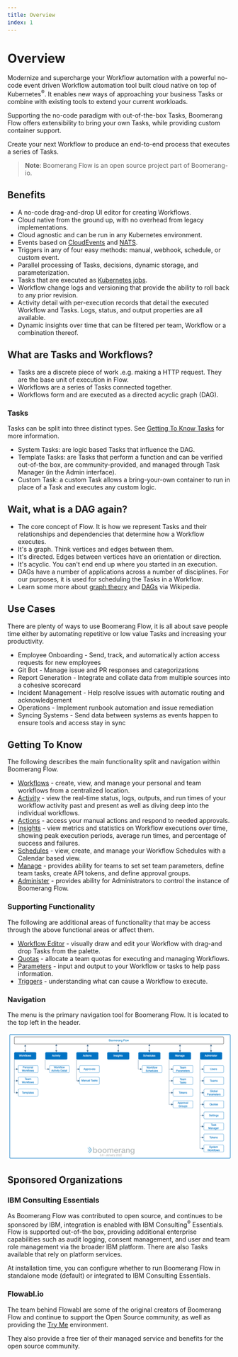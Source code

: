 ```yaml
---
title: Overview
index: 1
---
```


# Overview

Modernize and supercharge your Workflow automation with a powerful no-code event driven Workflow automation tool built cloud native on top of Kubernetes<sup>®</sup>. It enables new ways of approaching your business Tasks or combine with existing tools to extend your current workloads.

Supporting the no-code paradigm with out-of-the-box Tasks, Boomerang Flow offers extensibility to bring your own Tasks, while providing custom container support. 

Create your next Workflow to produce an end-to-end process that executes a series of Tasks. 

> **Note**: Boomerang Flow is an open source project part of Boomerang-io.

## Benefits

* A no-code drag-and-drop UI editor for creating Workflows.
* Cloud native from the ground up, with no overhead from legacy implementations.
* Cloud agnostic and can be run in any Kubernetes environment.
* Events based on [CloudEvents](https://cloudevents.io) and [NATS](https://nats.io).
* Triggers in any of four easy methods: manual, webhook, schedule, or custom event.
* Parallel processing of Tasks, decisions, dynamic storage, and parameterization. 
* Tasks that are executed as [Kubernetes jobs](https://kubernetes.io/docs/concepts/workloads/controllers/job/).
* Workflow change logs and versioning that provide the ability to roll back to any prior revision.
* Activity detail with per-execution records that detail the executed Workflow and Tasks. Logs, status, and output properties are all available.
* Dynamic insights over time that can be filtered per team, Workflow or a combination thereof.

## What are Tasks and Workflows?

- Tasks are a discrete piece of work .e.g. making a HTTP request. They are the base unit of execution in Flow. 
- Workflows are a series of Tasks connected together.
- Workflows form and are executed as a directed acyclic graph (DAG).

### Tasks

Tasks can be split into three distinct types. See [Getting To Know Tasks](/docs/boomerang-flow/getting-to-know/tasks) for more information.

* System Tasks: are logic based Tasks that influence the DAG.
* Template Tasks: are Tasks that perform a function and can be verified out-of-the box, are community-provided, and managed through Task Manager (in the Admin interface).
* Custom Task: a custom Task allows a bring-your-own container to run in place of a Task and executes any custom logic.

## Wait, what is a DAG again?

- The core concept of Flow. It is how we represent Tasks and their relationships and dependencies that determine how a Workflow executes.
- It's a graph. Think vertices and edges between them.
- It's directed. Edges between vertices have an orientation or direction.
- It's acyclic. You can't end end up where you started in an execution.
- DAGs have a number of applications across a number of disciplines. For our purposes, it is used for scheduling the Tasks in a Workflow.
- Learn some more about [graph theory](https://en.wikipedia.org/wiki/Graph_theory) and [DAGs](https://en.wikipedia.org/wiki/Directed_acyclic_graph) via Wikipedia. 

## Use Cases

There are plenty of ways to use Boomerang Flow, it is all about save people time either by automating repetitive or low value Tasks and increasing your productivity.

* Employee Onboarding - Send, track, and automatically action access requests for new employees
* Git Bot - Manage issue and PR responses and categorizations
* Report Generation - Integrate and collate data from multiple sources into a cohesive scorecard
* Incident Management - Help resolve issues with automatic routing and acknowledgement
* Operations - Implement runbook automation and issue remediation 
* Syncing Systems - Send data between systems as events happen to ensure tools and access stay in sync

## Getting To Know

The following describes the main functionality split and navigation within Boomerang Flow.

- [Workflows](/docs/boomerang-flow/getting-to-know/workflows) - create, view, and manage your personal and team workflows from a centralized location.
- [Activity](/docs/boomerang-flow/getting-to-know/activity) - view the real-time status, logs, outputs, and run times of your workflow activity past and present as well as diving deep into the individual workflows.
- [Actions](/docs/boomerang-flow/getting-to-know/actions) - access your manual actions and respond to needed approvals.
- [Insights](/docs/boomerang-flow/getting-to-know/insights) - view metrics and statistics on Workflow executions over time, showing peak execution periods, average run times, and percentage of success and failures.
- [Schedules](/docs/boomerang-flow/getting-to-know/schedules) - view, create, and manage your Workflow Schedules with a Calendar based view.
- [Manage](/docs/boomerang-flow/getting-to-know/manage) - provides ability for teams to set set team parameters, define team tasks, create API tokens, and define approval groups.
- [Administer](/docs/boomerang-flow/getting-to-know/administer) - provides ability for Administrators to control the instance of Boomerang Flow.

### Supporting Functionality

The following are additional areas of functionality that may be access through the above functional areas or affect them.

- [Workflow Editor](/docs/boomerang-flow/how-to-guide/workflow-editor) - visually draw and edit your Workflow with drag-and drop Tasks from the palette.
- [Quotas](/docs/boomerang-flow/getting-to-know/quotas) - allocate a team quotas for executing and managing Workflows.
- [Parameters](/docs/boomerang-flow/getting-to-know/parameters) - input and output to your Workflow or tasks to help pass information.
- [Triggers](/docs/boomerang-flow/getting-to-know/triggers) - understanding what can cause a Workflow to execute.

### Navigation

The menu is the primary navigation tool for Boomerang Flow. It is located to the top left in the header.

![Boomerang Flow Navigation](./assets/img/navigating.png)

## Sponsored Organizations

### IBM Consulting Essentials

As Boomerang Flow was contributed to open source, and continues to be sponsored by IBM, integration is enabled with IBM Consulting<sup>®</sup> Essentials. Flow is supported out-of-the box, providing additional enterprise capabilities such as audit logging, consent management, and user and team role management via the broader IBM platform. There are also Tasks available that rely on platform services. 

At installation time, you can configure whether to run Boomerang Flow in standalone mode (default) or integrated to IBM Consulting Essentials.

### Flowabl.io

The team behind Flowabl are some of the original creators of Boomerang Flow and continue to support the Open Source community, as well as providing the [Try Me](https://www.useboomerang.io/try) environment.

They also provide a free tier of their managed service and benefits for the open source community.